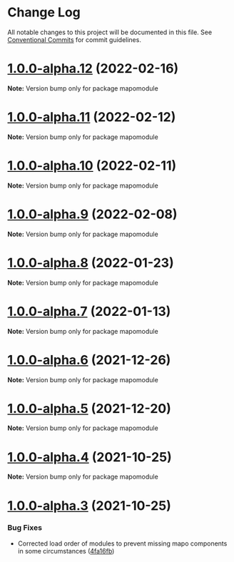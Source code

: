 # Change Log

All notable changes to this project will be documented in this file.
See [Conventional Commits](https://conventionalcommits.org) for commit guidelines.

# [1.0.0-alpha.12](https://github.com/lotrekagency/mapo/compare/v1.0.0-alpha.11...v1.0.0-alpha.12) (2022-02-16)

**Note:** Version bump only for package mapomodule





# [1.0.0-alpha.11](https://github.com/lotrekagency/mapo/compare/v1.0.0-alpha.10...v1.0.0-alpha.11) (2022-02-12)

**Note:** Version bump only for package mapomodule





# [1.0.0-alpha.10](https://github.com/lotrekagency/mapo/compare/v1.0.0-alpha.9...v1.0.0-alpha.10) (2022-02-11)

**Note:** Version bump only for package mapomodule





# [1.0.0-alpha.9](https://github.com/lotrekagency/mapo/compare/v1.0.0-alpha.8...v1.0.0-alpha.9) (2022-02-08)

**Note:** Version bump only for package mapomodule





# [1.0.0-alpha.8](https://github.com/lotrekagency/mapo/compare/v1.0.0-alpha.7...v1.0.0-alpha.8) (2022-01-23)

**Note:** Version bump only for package mapomodule





# [1.0.0-alpha.7](https://github.com/lotrekagency/mapo/compare/v1.0.0-alpha.6...v1.0.0-alpha.7) (2022-01-13)

**Note:** Version bump only for package mapomodule





# [1.0.0-alpha.6](https://github.com/lotrekagency/mapo/compare/v1.0.0-alpha.5...v1.0.0-alpha.6) (2021-12-26)

**Note:** Version bump only for package mapomodule





# [1.0.0-alpha.5](https://github.com/lotrekagency/mapo/compare/v1.0.0-alpha.4...v1.0.0-alpha.5) (2021-12-20)

**Note:** Version bump only for package mapomodule





# [1.0.0-alpha.4](https://github.com/lotrekagency/mapo/compare/v1.0.0-alpha.3...v1.0.0-alpha.4) (2021-10-25)

**Note:** Version bump only for package mapomodule





# [1.0.0-alpha.3](https://github.com/lotrekagency/mapo/compare/v1.0.0-alpha.2...v1.0.0-alpha.3) (2021-10-25)


### Bug Fixes

* Corrected load order of modules to prevent missing mapo components in some circumstances ([4fa16fb](https://github.com/lotrekagency/mapo/commit/4fa16fb549ee0e6368fe724c8305ffc789d5c2fc))
